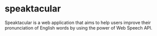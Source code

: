 # speaktacular
Speaktacular is a web application that aims to help users improve their pronunciation of English words by using the power of Web Speech API. 

